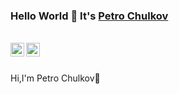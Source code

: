 ### Hello World 👋 It's [Petro Chulkov](https://github.com/PetroChulkov)

<br/>


<a href="https://www.linkedin.com/in/saket-prag-31b972157](https://www.linkedin.com/in/petro-chulkov/">
<img align="left" alt="Petro Chulkov" width="22px" src="https://cdn.jsdelivr.net/npm/simple-icons@v3/icons/linkedin.svg"/>
</a>
<a href="https://www.instagram.com/chulkov.petr.9/">
<img align="left" alt="Petro Chulkov" width="22px" src="https://cdn.jsdelivr.net/npm/simple-icons@v3/icons/facebook.svg" />
</a>
<br />

<br />

Hi,I'm Petro Chulkov🙌





